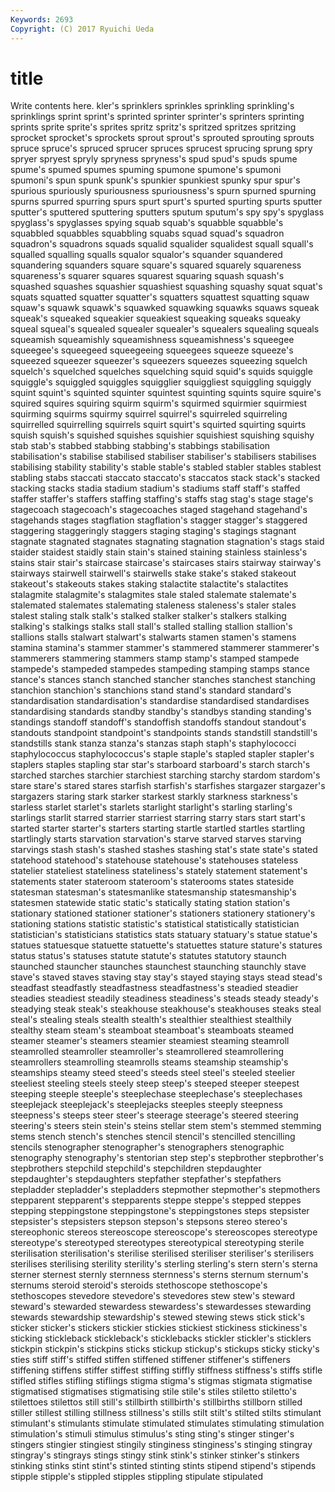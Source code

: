```yaml
---
Keywords: 2693 
Copyright: (C) 2017 Ryuichi Ueda
---
```


# title

Write contents here.
kler's sprinklers sprinkles
sprinkling sprinkling's sprinklings sprint sprint's sprinted sprinter sprinter's sprinters sprinting
sprints sprite sprite's sprites spritz spritz's spritzed spritzes spritzing sprocket
sprocket's sprockets sprout sprout's sprouted sprouting sprouts spruce spruce's spruced
sprucer spruces sprucest sprucing sprung spry spryer spryest spryly spryness
spryness's spud spud's spuds spume spume's spumed spumes spuming spumone
spumone's spumoni spumoni's spun spunk spunk's spunkier spunkiest spunky spur
spur's spurious spuriously spuriousness spuriousness's spurn spurned spurning spurns spurred
spurring spurs spurt spurt's spurted spurting spurts sputter sputter's sputtered
sputtering sputters sputum sputum's spy spy's spyglass spyglass's spyglasses spying
squab squab's squabble squabble's squabbled squabbles squabbling squabs squad squad's
squadron squadron's squadrons squads squalid squalider squalidest squall squall's squalled
squalling squalls squalor squalor's squander squandered squandering squanders square square's
squared squarely squareness squareness's squarer squares squarest squaring squash squash's
squashed squashes squashier squashiest squashing squashy squat squat's squats squatted
squatter squatter's squatters squattest squatting squaw squaw's squawk squawk's squawked
squawking squawks squaws squeak squeak's squeaked squeakier squeakiest squeaking squeaks
squeaky squeal squeal's squealed squealer squealer's squealers squealing squeals squeamish
squeamishly squeamishness squeamishness's squeegee squeegee's squeegeed squeegeeing squeegees squeeze squeeze's
squeezed squeezer squeezer's squeezers squeezes squeezing squelch squelch's squelched squelches
squelching squid squid's squids squiggle squiggle's squiggled squiggles squigglier squiggliest
squiggling squiggly squint squint's squinted squinter squintest squinting squints squire
squire's squired squires squiring squirm squirm's squirmed squirmier squirmiest squirming
squirms squirmy squirrel squirrel's squirreled squirreling squirrelled squirrelling squirrels squirt
squirt's squirted squirting squirts squish squish's squished squishes squishier squishiest
squishing squishy stab stab's stabbed stabbing stabbing's stabbings stabilisation stabilisation's
stabilise stabilised stabiliser stabiliser's stabilisers stabilises stabilising stability stability's stable
stable's stabled stabler stables stablest stabling stabs staccati staccato staccato's
staccatos stack stack's stacked stacking stacks stadia stadium stadium's stadiums
staff staff's staffed staffer staffer's staffers staffing staffing's staffs stag
stag's stage stage's stagecoach stagecoach's stagecoaches staged stagehand stagehand's stagehands
stages stagflation stagflation's stagger stagger's staggered staggering staggeringly staggers staging
staging's stagings stagnant stagnate stagnated stagnates stagnating stagnation stagnation's stags
staid staider staidest staidly stain stain's stained staining stainless stainless's
stains stair stair's staircase staircase's staircases stairs stairway stairway's stairways
stairwell stairwell's stairwells stake stake's staked stakeout stakeout's stakeouts stakes
staking stalactite stalactite's stalactites stalagmite stalagmite's stalagmites stale staled stalemate
stalemate's stalemated stalemates stalemating staleness staleness's staler stales stalest staling
stalk stalk's stalked stalker stalker's stalkers stalking stalking's stalkings stalks
stall stall's stalled stalling stallion stallion's stallions stalls stalwart stalwart's
stalwarts stamen stamen's stamens stamina stamina's stammer stammer's stammered stammerer
stammerer's stammerers stammering stammers stamp stamp's stamped stampede stampede's stampeded
stampedes stampeding stamping stamps stance stance's stances stanch stanched stancher
stanches stanchest stanching stanchion stanchion's stanchions stand stand's standard standard's
standardisation standardisation's standardise standardised standardises standardising standards standby standby's standbys
standing standing's standings standoff standoff's standoffish standoffs standout standout's standouts
standpoint standpoint's standpoints stands standstill standstill's standstills stank stanza stanza's
stanzas staph staph's staphylococci staphylococcus staphylococcus's staple staple's stapled stapler
stapler's staplers staples stapling star star's starboard starboard's starch starch's
starched starches starchier starchiest starching starchy stardom stardom's stare stare's
stared stares starfish starfish's starfishes stargazer stargazer's stargazers staring stark
starker starkest starkly starkness starkness's starless starlet starlet's starlets starlight
starlight's starling starling's starlings starlit starred starrier starriest starring starry
stars start start's started starter starter's starters starting startle startled
startles startling startlingly starts starvation starvation's starve starved starves starving
starvings stash stash's stashed stashes stashing stat's state state's stated
statehood statehood's statehouse statehouse's statehouses stateless statelier stateliest stateliness stateliness's
stately statement statement's statements stater stateroom stateroom's staterooms states stateside
statesman statesman's statesmanlike statesmanship statesmanship's statesmen statewide static static's statically
stating station station's stationary stationed stationer stationer's stationers stationery stationery's
stationing stations statistic statistic's statistical statistically statistician statistician's statisticians statistics
stats statuary statuary's statue statue's statues statuesque statuette statuette's statuettes
stature stature's statures status status's statuses statute statute's statutes statutory
staunch staunched stauncher staunches staunchest staunching staunchly stave stave's staved
staves staving stay stay's stayed staying stays stead stead's steadfast
steadfastly steadfastness steadfastness's steadied steadier steadies steadiest steadily steadiness steadiness's
steads steady steady's steadying steak steak's steakhouse steakhouse's steakhouses steaks
steal steal's stealing steals stealth stealth's stealthier stealthiest stealthily stealthy
steam steam's steamboat steamboat's steamboats steamed steamer steamer's steamers steamier
steamiest steaming steamroll steamrolled steamroller steamroller's steamrollered steamrollering steamrollers steamrolling
steamrolls steams steamship steamship's steamships steamy steed steed's steeds steel
steel's steeled steelier steeliest steeling steels steely steep steep's steeped
steeper steepest steeping steeple steeple's steeplechase steeplechase's steeplechases steeplejack steeplejack's
steeplejacks steeples steeply steepness steepness's steeps steer steer's steerage steerage's
steered steering steering's steers stein stein's steins stellar stem stem's
stemmed stemming stems stench stench's stenches stencil stencil's stencilled stencilling
stencils stenographer stenographer's stenographers stenographic stenography stenography's stentorian step step's
stepbrother stepbrother's stepbrothers stepchild stepchild's stepchildren stepdaughter stepdaughter's stepdaughters stepfather
stepfather's stepfathers stepladder stepladder's stepladders stepmother stepmother's stepmothers stepparent stepparent's
stepparents steppe steppe's stepped steppes stepping steppingstone steppingstone's steppingstones steps
stepsister stepsister's stepsisters stepson stepson's stepsons stereo stereo's stereophonic stereos
stereoscope stereoscope's stereoscopes stereotype stereotype's stereotyped stereotypes stereotypical stereotyping sterile
sterilisation sterilisation's sterilise sterilised steriliser steriliser's sterilisers sterilises sterilising sterility
sterility's sterling sterling's stern stern's sterna sterner sternest sternly sternness
sternness's sterns sternum sternum's sternums steroid steroid's steroids stethoscope stethoscope's
stethoscopes stevedore stevedore's stevedores stew stew's steward steward's stewarded stewardess
stewardess's stewardesses stewarding stewards stewardship stewardship's stewed stewing stews stick
stick's sticker sticker's stickers stickier stickies stickiest stickiness stickiness's sticking
stickleback stickleback's sticklebacks stickler stickler's sticklers stickpin stickpin's stickpins sticks
stickup stickup's stickups sticky sticky's sties stiff stiff's stiffed stiffen
stiffened stiffener stiffener's stiffeners stiffening stiffens stiffer stiffest stiffing stiffly
stiffness stiffness's stiffs stifle stifled stifles stifling stiflings stigma stigma's
stigmas stigmata stigmatise stigmatised stigmatises stigmatising stile stile's stiles stiletto
stiletto's stilettoes stilettos still still's stillbirth stillbirth's stillbirths stillborn stilled
stiller stillest stilling stillness stillness's stills stilt stilt's stilted stilts
stimulant stimulant's stimulants stimulate stimulated stimulates stimulating stimulation stimulation's stimuli
stimulus stimulus's sting sting's stinger stinger's stingers stingier stingiest stingily
stinginess stinginess's stinging stingray stingray's stingrays stings stingy stink stink's
stinker stinker's stinkers stinking stinks stint stint's stinted stinting stints
stipend stipend's stipends stipple stipple's stippled stipples stippling stipulate stipulated
